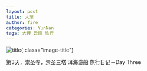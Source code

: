 ```yaml
---
layout: post
title: 大理
author: fire
categories: YunNan 
tags: 大理 云南 旅行
---
```


![title](//image.sideproject.cn/title/title_107.jpg){:class="image-title"}

第3天，崇圣寺，崇圣三塔
洱海游船
 旅行日记－Day Three 